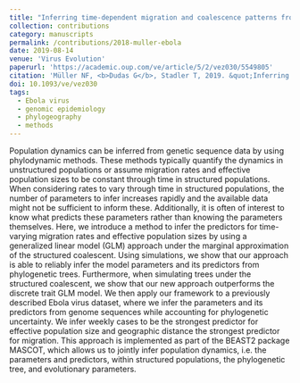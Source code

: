 ```yaml
---
title: "Inferring time-dependent migration and coalescence patterns from genetic sequence and predictor data in structured populations"
collection: contributions
category: manuscripts
permalink: /contributions/2018-muller-ebola
date: 2019-08-14
venue: 'Virus Evolution'
paperurl: 'https://academic.oup.com/ve/article/5/2/vez030/5549805'
citation: 'Müller NF, <b>Dudas G</b>, Stadler T, 2019. &quot;Inferring time-dependent migration and coalescence patterns from genetic sequence and predictor data in structured populations&quot;. Virus Evolution 5(2): vez030.'
doi: 10.1093/ve/vez030
tags:
  - Ebola virus
  - genomic epidemiology
  - phylogeography
  - methods
---
```



Population dynamics can be inferred from genetic sequence data by using phylodynamic methods.
These methods typically quantify the dynamics in unstructured populations or assume migration rates and effective population sizes to be constant through time in structured populations.
When considering rates to vary through time in structured populations, the number of parameters to infer increases rapidly and the available data might not be sufficient to inform these.
Additionally, it is often of interest to know what predicts these parameters rather than knowing the parameters themselves.
Here, we introduce a method to  infer the predictors for time-varying migration rates and effective population sizes by using a generalized linear model (GLM) approach under the marginal approximation of the structured coalescent.
Using simulations, we show that our approach is able to reliably infer the model parameters and its predictors from phylogenetic trees.
Furthermore, when simulating trees under the structured coalescent, we show that our new approach outperforms the discrete trait GLM model.
We then apply our framework to a previously described Ebola virus dataset, where we infer the parameters and its predictors from genome sequences while accounting for phylogenetic uncertainty.
We infer weekly cases to be the strongest predictor for effective population size and geographic distance the strongest predictor for migration.
This approach is implemented as part of the BEAST2 package MASCOT, which allows us to jointly infer population dynamics, i.e. the parameters and predictors, within structured populations, the phylogenetic tree, and evolutionary parameters.
